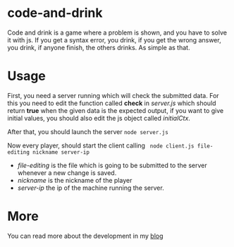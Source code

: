 # code-and-drink
Code and drink is a game where a problem is shown, and you have to solve it with js. If you get a syntax error, you drink, if you get the wrong answer, you drink, if anyone finish, the others drinks. As simple as that.

# Usage
First, you need a server running which will check the submitted data. For this you need to edit the function called **check** in *server.js* which should return **true** when the given data is the expected output, if you want to give initial values, you should also edit the js object called *initialCtx*.

After that, you should launch the server
``` node server.js ```

Now every player, should start the client calling
``` node client.js file-editing nickname server-ip```

* *file-editing* is the file which is going to be submitted to the server whenever a new change is saved.
* *nickname* is the nickname of the player
* *server-ip* the ip of the machine running the server.

# More
You can read more about the development in my [blog](http://pudymody.github.io/blog/2016-003-03-first-coding-drinking-game)
